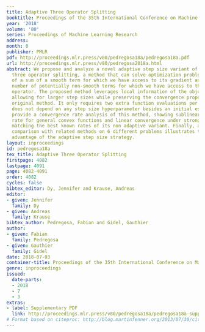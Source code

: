 ```yaml
---
title: Adaptive Three Operator Splitting
booktitle: Proceedings of the 35th International Conference on Machine Learning
year: '2018'
volume: '80'
series: Proceedings of Machine Learning Research
address: 
month: 0
publisher: PMLR
pdf: http://proceedings.mlr.press/v80/pedregosa18a/pedregosa18a.pdf
url: http://proceedings.mlr.press/v80/pedregosa2018a.html
abstract: We propose and analyze a novel adaptive step size variant of the Davis-Yin
  three operator splitting, a method that can solve optimization problems composed
  of a sum of a smooth term for which we have access to its gradient and an arbitrary
  number of potentially non-smooth terms for which we have access to their proximal
  operator. The proposed method leverages local information of the objective function,
  allowing for larger step sizes while preserving the convergence properties of the
  original method. It only requires two extra function evaluations per iteration and
  does not depend on any step size hyperparameter besides an initial estimate. We
  provide a convergence rate analysis of this method, showing sublinear convergence
  rate for general convex functions and linear convergence under stronger assumptions,
  matching the best known rates of its non adaptive variant. Finally, an empirical
  comparison with related methods on 6 different problems illustrates the computational
  advantage of the adaptive step size strategy.
layout: inproceedings
id: pedregosa18a
tex_title: Adaptive Three Operator Splitting
firstpage: 4082
lastpage: 4091
page: 4082-4091
order: 4082
cycles: false
bibtex_editor: Dy, Jennifer and Krause, Andreas
editor:
- given: Jennifer
  family: Dy
- given: Andreas
  family: Krause
bibtex_author: Pedregosa, Fabian and Gidel, Gauthier
author:
- given: Fabian
  family: Pedregosa
- given: Gauthier
  family: Gidel
date: 2018-07-03
container-title: Proceedings of the 35th International Conference on Machine Learning
genre: inproceedings
issued:
  date-parts:
  - 2018
  - 7
  - 3
extras:
- label: Supplementary PDF
  link: http://proceedings.mlr.press/v80/pedregosa18a/pedregosa18a-supp.pdf
# Format based on citeproc: http://blog.martinfenner.org/2013/07/30/citeproc-yaml-for-bibliographies/
---
```

